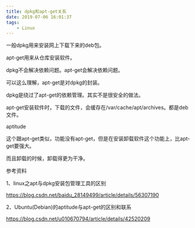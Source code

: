 ```yaml
---
title: dpkg和apt-get关系
date: 2019-07-06 16:01:37
tags:
	- Linux
---
```




一般dpkg用来安装网上下载下来的deb包。

apt-get用来从仓库安装软件。

dpkg不会解决依赖问题。apt-get会解决依赖问题。

可以这么理解，apt-get是对dpkg的封装。

dpkg是绕过了apt-get的依赖管理。其实不是很安全的做法。

apt-get安装软件时，下载的文件，会缓存在/var/cache/apt/archives。都是deb文件。



aptitude

这个跟apt-get类似，功能没有apt-get，但是在安装卸载软件这个功能上，比apt-get要强大。

而且卸载的时候，卸载得更为干净。



参考资料

1、linux之apt与dpkg安装包管理工具的区别

https://blog.csdn.net/baidu_28149499/article/details/56307190

2、Ubuntu(Debian)的aptitude与apt-get的区别和联系

https://blog.csdn.net/u010670794/article/details/42520209